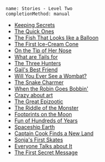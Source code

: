 ```ngMeta
name: Stories - Level Two 
completionMethod: manual
```

* [Keeping Secrets](https://drive.google.com/open?id=0B1XBdeTOOHL3dmxPdkRpSVZJNHc)
* [The Quick Ones](https://drive.google.com/open?id=0B1XBdeTOOHL3VThGc2xteThlNWc)
* [The Fish That Looks like a Balloon](https://drive.google.com/open?id=0B1XBdeTOOHL3MFhUTDY3Uks5eDA)
* [The First Ice-Cream Cone](https://drive.google.com/open?id=0B1XBdeTOOHL3MnQzZk5QRm45Rlk)
* [On the Tip of Her Nose](https://drive.google.com/open?id=0B1XBdeTOOHL3RWVzRTMxSWFqWU0)
* [What are Tails for](https://drive.google.com/open?id=0B1XBdeTOOHL3ckRkTWI4eHZIazQ)
* [The Three Hunters](https://drive.google.com/open?id=0B1XBdeTOOHL3dkp3dWMwTVZtTlE)
* [Gail's Best Friend](https://drive.google.com/open?id=0B1XBdeTOOHL3WWx4a0hDZDZQbUE)
* [Will You Ever See a Wombat?](https://drive.google.com/open?id=0B1XBdeTOOHL3S3Z0OHZpWVl2QjA)
* [The Snake Charmer](https://drive.google.com/open?id=0B1XBdeTOOHL3Q1lZdG5xcHRtWjA)
* [When the Robin Goes Bobbin'](https://drive.google.com/open?id=0B1XBdeTOOHL3VjZpUzU4aXl1LTA)
* [Crazy about art](https://drive.google.com/open?id=0B1XBdeTOOHL3ZFVTQXd6TmZfSW8)
* [The Great Epizootic](https://drive.google.com/open?id=0B1XBdeTOOHL3Y1dENkl1aUtyU1E)
* [The Riddle of the Monster](https://drive.google.com/open?id=0B1XBdeTOOHL3TXh3aHNUOG4tMnc)
* [Footprints on the Moon](https://drive.google.com/open?id=0B1XBdeTOOHL3YTg3RmVMb3N4bU0)
* [Fun of Hundreds of Years](https://drive.google.com/open?id=0B1XBdeTOOHL3ZmhUU1YzY1lJSWc)
* [Spaceship Earth](https://drive.google.com/open?id=0B1XBdeTOOHL3YlhyM3hyVzFKeWM)
* [Captain Cook Finds a New Land](https://drive.google.com/open?id=0B1XBdeTOOHL3VjB4ZndvN1BhU0E)
* [Sonja's First Skates](https://drive.google.com/open?id=0B1XBdeTOOHL3V1JuZkpJRWN4Z2s)
* [Everyone Talks about It](https://drive.google.com/open?id=0B1XBdeTOOHL3QldfZEY2OUpLdm8)
* [The First Secret Message](https://drive.google.com/open?id=0B1XBdeTOOHL3QTZpUmtSZEZLT1U)
